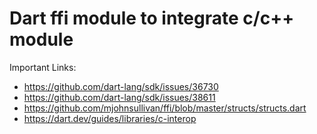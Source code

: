 # Dart ffi module to integrate c/c++ module

Important Links:
- https://github.com/dart-lang/sdk/issues/36730
- https://github.com/dart-lang/sdk/issues/38611
- https://github.com/mjohnsullivan/ffi/blob/master/structs/structs.dart
- https://dart.dev/guides/libraries/c-interop
